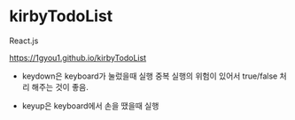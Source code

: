 # kirbyTodoList

React.js

https://1gyou1.github.io/kirbyTodoList


- keydown은 keyboard가 눌렀을때 실행
중복 실행의 위험이 있어서 true/false 처리 해주는 것이 좋음.

- keyup은 keyboard에서 손을 땠을때 실행